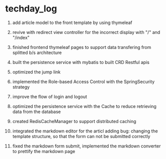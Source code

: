 # techday_log

1. add article model to the front template by using thymeleaf
2. revive with redirect view controller for the incorrect display with "/" and "/index"

3. finished frontend thymeleaf pages to support data transfering from splitted b/s architecture
4. built the persistence service with mybatis to built CRD Restful apis

5. optimized the jump link

6. implemented the Role-based Access Control with the SpringSecurity strategy
7. improve the flow of login and logout
8. optimized the persistence service with the Cache to reduce retrieving data from the database

9. created RedisCacheManager to support distributed caching

10. integrated the markdown editor for the articl adding
 bug: changing the template structure, so that the form can not be submitted correctly
11. fixed the markdown form submit, implemented the markdown converter to prettify the markdown page
